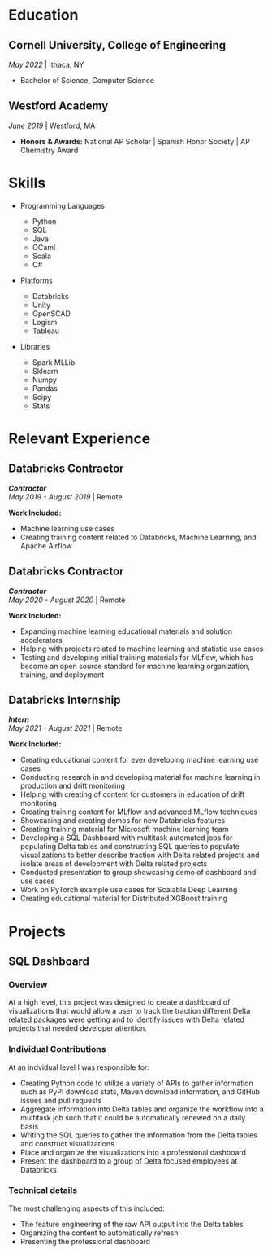

# Education

## Cornell University, College of Engineering
_May 2022_  \| Ithaca, NY
- Bachelor of Science, Computer Science
  
## Westford Academy
_June 2019_ \| Westford, MA  
- **Honors & Awards:** National AP Scholar \| Spanish Honor Society \| AP Chemistry Award


# Skills

* Programming Languages
  * Python
  * SQL
  * Java
  * OCaml
  * Scala
  * C#


* Platforms
  * Databricks
  * Unity
  * OpenSCAD
  * Logism 
  * Tableau 

* Libraries
  * Spark MLLib
  * Sklearn
  * Numpy
  * Pandas
  * Scipy
  * Stats


# Relevant Experience

## Databricks Contractor
_**Contractor**_  
_May 2019 - August 2019_ \| Remote
  
**Work Included:** 
- Machine learning use cases
- Creating training content related to Databricks, Machine Learning, and Apache Airflow


## Databricks Contractor
_**Contractor**_  
_May 2020 - August 2020_ \| Remote
  
**Work Included:** 
- Expanding machine learning educational materials and solution accelerators 
- Helping with projects related to machine learning and statistic use cases
- Testing and developing initial training materials for MLflow, which has become an open source standard for machine learning organization, training, and deployment

## Databricks Internship
_**Intern**_  
_May 2021 - August 2021_ \| Remote
  
**Work Included:** 
- Creating educational content for ever developing machine learning use cases
- Conducting research in and developing material for machine learning in production and drift monitoring 
- Helping with creating of content for customers in education of drift monitoring 
- Creating training content for MLflow and advanced MLflow techniques 
- Showcasing and creating demos for new Databricks features
- Creating training material for Microsoft machine learning team
- Developing a SQL Dashboard with multitask automated jobs for populating Delta tables and constructing SQL queries to populate visualizations to better describe traction with Delta related projects and isolate areas of development with Delta related projects
- Conducted presentation to group showcasing demo of dashboard and use cases
- Work on PyTorch example use cases for Scalable Deep Learning 
- Creating educational material for Distributed XGBoost training


# Projects

## SQL Dashboard

### Overview

At a high level, this project was designed to create a dashboard of visualizations that would allow a user to track the traction different Delta related packages were getting and to identify issues with Delta related projects that needed developer attention. 


### Individual Contributions
At an indvidual level I was responsible for:
- Creating Python code to utilize a variety of APIs to gather information such as PyPI download stats, Maven download information, and GitHub issues and pull requests
- Aggregate information into Delta tables and organize the workflow into a multitask job such that it could be automatically renewed on a daily basis 
- Writing the SQL queries to gather the information from the Delta tables and construct visualizations 
- Place and organize the visualizations into a professional dashboard
- Present the dashboard to a group of Delta focused employees at Databricks

### Technical details
The most challenging aspects of this included:
- The feature engineering of the raw API output into the Delta tables
- Organizing the content to automatically refresh
- Presenting the professional dashboard
